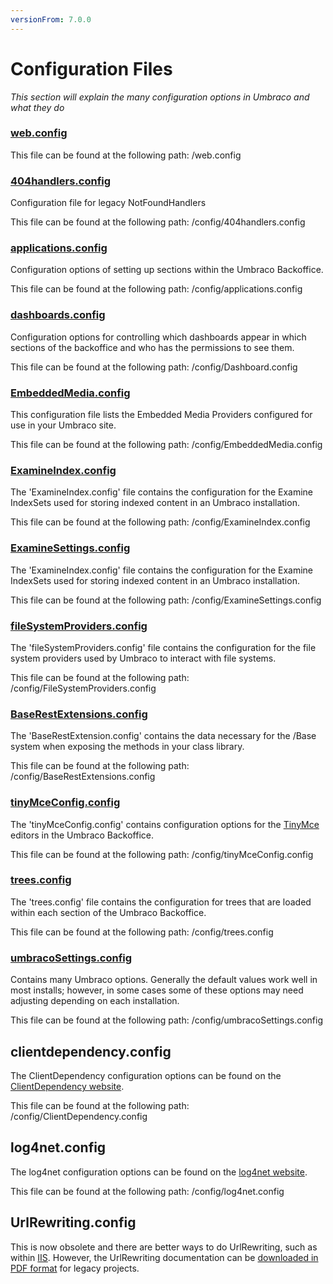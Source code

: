 ```yaml
---
versionFrom: 7.0.0
---
```


# Configuration Files

_This section will explain the many configuration options in Umbraco and what they do_

### [web.config](webconfig/index-v7.md)
This file can be found at the following path: /web.config

### [404handlers.config](404handlers/index-v7.md)
Configuration file for legacy NotFoundHandlers

This file can be found at the following path: /config/404handlers.config

### [applications.config](applications/index.md)
Configuration options of setting up sections within the Umbraco Backoffice.

This file can be found at the following path: /config/applications.config

### [dashboards.config](dashboard/index-v7.md)
Configuration options for controlling which dashboards appear in which sections of the backoffice and who has the permissions to see them.

This file can be found at the following path: /config/Dashboard.config


### [EmbeddedMedia.config](EmbeddedMedia/index.md)
This configuration file lists the Embedded Media Providers configured for use in your Umbraco site.

This file can be found at the following path: /config/EmbeddedMedia.config

### [ExamineIndex.config](ExamineIndex/index.md)
The 'ExamineIndex.config' file contains the configuration for the Examine IndexSets used for storing indexed content in an Umbraco installation.

This file can be found at the following path: /config/ExamineIndex.config

### [ExamineSettings.config](ExamineIndex/index.md)
The 'ExamineIndex.config' file contains the configuration for the Examine IndexSets used for storing indexed content in an Umbraco installation.

This file can be found at the following path: /config/ExamineSettings.config

### [fileSystemProviders.config](fileSystemProviders/index.md)
The 'fileSystemProviders.config' file contains the configuration for the file system providers used by Umbraco to interact with file systems.

This file can be found at the following path: /config/FileSystemProviders.config


### [BaseRestExtensions.config](BaseRestExtensions/index.md)
The 'BaseRestExtension.config' contains the data necessary for the /Base system when exposing the methods in your class library.

This file can be found at the following path: /config/BaseRestExtensions.config

### [tinyMceConfig.config](tinyMceConfig/index.md)
The 'tinyMceConfig.config' contains configuration options for the [TinyMce](https://www.tinymce.com/) editors in the Umbraco Backoffice.

This file can be found at the following path: /config/tinyMceConfig.config

### [trees.config](trees/index-v7.md)
The 'trees.config' file contains the configuration for trees that are loaded within each section of the Umbraco Backoffice.

This file can be found at the following path: /config/trees.config

### [umbracoSettings.config](umbracoSettings/index.md)

Contains many Umbraco options. Generally the default values work well in most installs; however, in some cases some of these options may need adjusting depending on each installation.

This file can be found at the following path: /config/umbracoSettings.config

## clientdependency.config

The ClientDependency configuration options can be found on the [ClientDependency website](https://github.com/Shandem/ClientDependency/wiki/Configuration).

This file can be found at the following path: /config/ClientDependency.config

## log4net.config

The log4net configuration options can be found on the [log4net website](https://logging.apache.org/log4net/release/manual/configuration.html).

This file can be found at the following path: /config/log4net.config

## UrlRewriting.config

This is now obsolete and there are better ways to do UrlRewriting, such as within [IIS](https://docs.microsoft.com/en-us/iis/extensions/url-rewrite-module/creating-rewrite-rules-for-the-url-rewrite-module). However, the UrlRewriting documentation can be [downloaded in PDF format](https://github.com/aspnetde/UrlRewritingNet/blob/master/docs/UrlRewritingNet20_English.pdf) for legacy projects.
